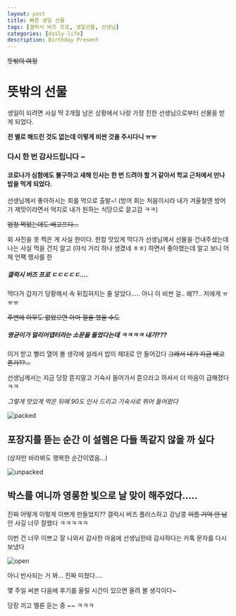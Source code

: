 ```yaml
---
layout: post
title: 빠른 생일 선물
tags: [갤럭시 버즈 프로, 생일선물, 선생님]
categories: [daily-life]
description: Birthday Present
---
```


~~뜻밖의 여정~~

# 뜻밖의 선물

생일이 되려면 사실 딱 2개월 남은 상황에서 나랑 가장 친한 선생님으로부터 선물을 받게 되었다.

**전 별로 해드린 것도 없는데 이렇게 비싼 것을 주시다니 ㅠㅠ**

### 다시 한 번 감사드립니다 ~

#### 코로나가 심함에도 불구하고 새해 인사는 한 번 드려야 할 거 같아서 학교 근처에서 만나 밥을 먹게 되었다.

선생님께서 좋아하시는 회를 먹으로 출발~!
(방어 회는 처음이시라 내가 겨울철엔 방어가 제맛이라면서 억지로 내가 원하는 식당으로 끌고감 ㅋㅋ)

~~엄청 먹었는데도 배고프다...~~

회 사진을 못 찍은 게 사실 한이다.
한참 맛있게 먹다가 선생님께서 선물을 건내주셨는데 나는 사실 먹을 건지 알고
(야식 거리 하나 생겼네 ㅎㅎ) 하면서 좋아했는데 알고 보니
어제 언팩 행사를 한

##### 갤럭시 버즈 프로 ㄷㄷㄷㄷㄷ....

먹다가 갑자기 당황해서 속 뒤집혀지는 줄 알았다.....
아니 이 비싼 걸.. 왜??.. 저에게 ㅠㅠㅠ

~~주변에 아무도 없었으면 아마 절을 했을 수도~~

##### 영균이가 얼리어댑터라는 소문을 들었다는데 ㅋㅋㅋㅋ 내가???

이거 받고 빨리 열어 볼 생각에 설레서 밥이 제대로 안 들어갔다
~~그래서 내가 지금 배고픈가??...~~

선생님께서는 지금 당장 뜯지말고 기숙사 들어가서 뜯으라고 하셔서 더 마음이 급해졌다 ㅋㅋ

_그렇게 맛있게 먹은 뒤에 90도 인사 드리고 기숙사로 뛰어 들어왔다_

![packed](..........\images\DailyLife\EarlyPresent\pack.jpg)

## 포장지를 뜯는 순간 이 설렘은 다들 똑같지 않을 까 싶다

(상자만 바라봐도 행복한 순간이였음...)

![unpacked](..........\images\DailyLife\EarlyPresent\unpack.jpg)

## 박스를 여니까 영롱한 빛으로 날 맞이 해주었다.....

진짜 어떻게 이렇게 이쁘게 만들었지?? 갤럭시 버즈 플러스하고 강낭콩 ~~이름 기억 안 남~~
안 사길 너무 잘했다 ㅋㅋㅋㅋㅋ

이번 건 너무 이쁘고 잘 나와서 감사한 마음에 선생님한테 감사하다는 카톡 문자를 다시 보냈다

![open](..........\images/DailyLife/EarlyPresent/open.jpg)

아니 반사되는 거 봐... 진짜 미쳤다....

몇 주일 써본 다음에 후기를 올릴 시간이 있으면 올려 볼 생각이다~

당장 끼고 멜론 듣는 중 ~~ ㅋㅋㅋ
